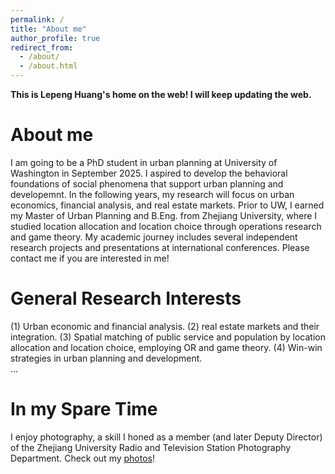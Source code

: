 ```yaml
---
permalink: /
title: "About me"
author_profile: true
redirect_from: 
  - /about/
  - /about.html
---
```


**This is Lepeng Huang's home on the web! I will keep updating the web.**

About me
=====
I am going to be a PhD student in urban planning at University of Washington in September 2025. I aspired to develop the behavioral foundations of social phenomena that support urban planning and developemnt. In the following years, my research will focus on urban economics, financial analysis, and real estate markets. 
Prior to UW, I earned my Master of Urban Planning and B.Eng. from Zhejiang University, where I studied location allocation and location choice through operations research and game theory.
My academic journey includes several independent research projects and presentations at international conferences. Please contact me if you are interested in me!

General Research Interests
======
(1) Urban economic and financial analysis.
(2) real estate markets and their integration.
(3) Spatial matching of public service and population by location allocation and location choice, employing OR and game theory.
(4) Win-win strategies in urban planning and development.  
...

In my Spare Time
======
I enjoy photography, a skill I honed as a member (and later Deputy Director) of the Zhejiang University Radio and Television Station Photography Department. Check out my [photos](https://hlpgallery.mysxl.cn/)!

